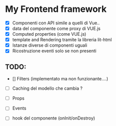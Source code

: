 # My Frontend framework
- [x] Componenti con API simile a quelli di Vue..
- [x] data del componente come proxy di VUE.js
- [x] Computed properties (come VUE.js)
- [x] template and Rendering tramite la libreria lit-html
- [x] Istanze diverse di componenti uguali
- [x] Ricostruzione eventi solo se non presenti 

## TODO:
- [] Filters (implementato ma non funzionante....)
- [ ] Caching del modello che cambia ?
- [ ] Props 
- [ ] Events
- [ ] hook del componente (onInit/onDestroy)


